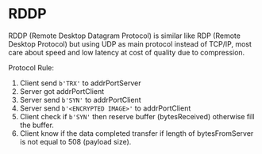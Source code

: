 # RDDP
RDDP (Remote Desktop Datagram Protocol) is similar like RDP (Remote Desktop Protocol) but using UDP as main protocol instead of TCP/IP, most care about speed and low latency at cost of quality due to compression.

Protocol Rule:
1. Client send ```b'TRX'``` to addrPortServer
2. Server got addrPortClient
3. Server send ```b'SYN'``` to addrPortClient
4. Server send ```b'<ENCRYPTED IMAGE>'``` to addrPortClient
5. Client check if ```b'SYN'``` then reserve buffer (bytesReceived) otherwise fill the buffer.
6. Client know if the data completed transfer if length of bytesFromServer is not equal to 508 (payload size).
